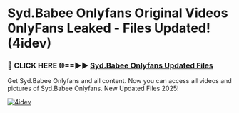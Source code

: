 # Syd.Babee Onlyfans Original Videos 0nlyFans Leaked - Files Updated! (4idev)

<h3>🔴 CLICK HERE 🌐==►► <a href="https://tinyurl.com/ehrbuxhb" rel="nofollow">Syd.Babee Onlyfans Updated Files</a></h3>

Get Syd.Babee Onlyfans and all content. Now you can access all videos and pictures of Syd.Babee Onlyfans. New Updated Files 2025!

[![4idev](https://i.imgur.com/lVYEuWS.gif)](https://tinyurl.com/ehrbuxhb)

